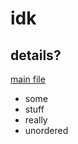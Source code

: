 # idk

## details?

[main file](https://lammerl.github.io/hello-world/index.html)

- some
- stuff
- really
- unordered